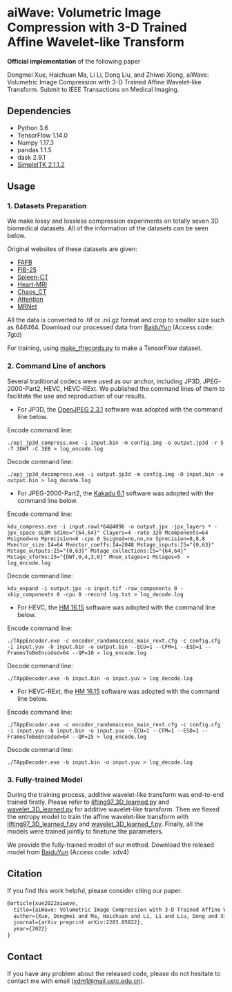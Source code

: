 # aiWave: Volumetric Image Compression with 3-D Trained Affine Wavelet-like Transform


**Official implementation** of the following paper

Dongmei Xue, Haichuan Ma, Li Li, Dong Liu, and Zhiwei Xiong, aiWave: Volumetric Image Compression with 3-D Trained Affine Wavelet-like Transform. Submit to IEEE Transactions on Medical Imaging.



## Dependencies

- Python 3.6 
- TensorFlow 1.14.0
- Numpy 1.17.3
- pandas 1.1.5
- dask 2.9.1
- [SimpleITK 2.1.1.2](https://pypi.org/project/SimpleITK/) 



## Usage

### 1. Datasets Preparation

We make lossy and lossless compression experiments on totally seven 3D biomedical datasets. All of the information of the datasets can be seen below.

Original websites of these datasets are given:
- [FAFB](https://temca2data.org/)
- [FIB-25](https://bio-protocol.org/prep657)
- [Spleen-CT](http://medicaldecathlon.com/)
- [Heart-MRI](http://medicaldecathlon.com/)
- [Chaos_CT](https://zenodo.org/record/3431873#.YpgoF-hBybh)
- [Attention](https://www.fil.ion.ucl.ac.uk/spm/data/attention/)
- [MRNet](https://stanfordmlgroup.github.io/competitions/mrnet/)

All the data is converted to .tif or .nii.gz format and crop to smaller size such as 64*64*64. Download our processed data from [BaiduYun](https://pan.baidu.com/s/1fjuJmnSrjWQBzVBXjoO_EA) (Access code: 7gtd)

For training, using [make_tfrecords.py](https://github.com/xdmustc/aiWave/blob/main/make_tfrecords.py) to make a TensorFlow dataset.


### 2. Command Line of anchors

Several traditional codecs were used as our anchor, including JP3D, JPEG-2000-Part2, HEVC, HEVC-RExt. We published the command lines of them to facilitate the use and reproduction of our results.

- For JP3D, the [OpenJPEG 2.3.1](http://www.openjpeg.org/2019/04/02/OpenJPEG-2.3.1-released) software was adopted with the command line below.

Encode command line:
```shell
./opj_jp3d_compress.exe -i input.bin -m config.img -o output.jp3d -r 5 -T 3DWT -C 3EB > log_encode.log
```
Decode command line:
```shell
./opj_jp3d_decompress.exe -i output.jp3d -m config.img -O input.bin -o output.bin > log_decode.log
```


- For JPEG-2000-Part2, the [Kakadu 6.1](https://kakadusoftware.com/) software was adopted with the command line below.

Encode command line:
```shell
kdu_compress.exe -i input.rawl*64@4096 -o output.jpx -jpx_layers * -jpx_space sLUM Sdims="{64,64}" Clayers=4 -rate 320 Mcomponents=64 Msigned=no Mprecision=8 -cpu 0 Ssigned=no,no,no Sprecision=8,8,8 Mvector_size:I4=64 Mvector_coeffs:I4=2048 Mstage_inputs:I5="{0,63}" Mstage_outputs:I5="{0,63}" Mstage_collections:I5="{64,64}" Mstage_xforms:I5="{DWT,0,4,3,0}" Mnum_stages=1 Mstages=5  > log_encode.log
```
Decode command line:
```shell
kdu_expand -i output.jpx -o input.tif -raw_components 0 -skip_components 0 -cpu 0 -record log.txt > log_decode.log 
```


- For HEVC, the [HM 16.15](https://vcgit.hhi.fraunhofer.de/jvet/HM/-/tree/HM-16.15) software was adopted with the command line below.

Encode command line:
```shell
./TAppEncoder.exe -c encoder_randomaccess_main_rext.cfg -c config.cfg -i input.yuv -b input.bin -o output.bin --ECU=1 --CFM=1 --ESD=1 --FramesToBeEncoded=64 --QP=10 > log_encode.log 
```
Decode command line:
```shell
./TAppDecoder.exe -b input.bin -o input.yuv > log_decode.log 
```


- For HEVC-RExt, the [HM 16.15](https://vcgit.hhi.fraunhofer.de/jvet/HM/-/tree/HM-16.15) software was adopted with the command line below.

Encode command line:
```shell
./TAppEncoder.exe -c encoder_randomaccess_main_rext.cfg -c config.cfg -i input.yuv -b input.bin -o input.yuv --ECU=1 --CFM=1 --ESD=1 --FramesToBeEncoded=64 --QP=25 > log_encode.log
```
Decode command line:
```shell
./TAppDecoder.exe -b input.bin -o input.yuv > log_decode.log 
```


### 3. Fully-trained Model

During the training process, additive wavelet-like transform was end-to-end trained firstly. Please refer to [lifting97_3D_learned.py](https://github.com/xdmustc/aiWave/blob/main/lifting97_3D_learned.py) and [wavelet_3D_learned.py](https://github.com/xdmustc/aiWave/blob/main/wavelet_3D_learned.py) for additive wavelet-like transform. Then we fiexed the entropy model to train the affine wavelet-like transform with [lifting97_3D_learned_f.py](https://github.com/xdmustc/aiWave/blob/main/lifting97_3D_learned_f.py) and [wavelet_3D_learned_f.py](https://github.com/xdmustc/aiWave/blob/main/wavelet_3D_learned_f.py). Finally, all the models were trained jointly to finetune the parameters.

We provide the fully-trained model of our method. Download the releaed model from [BaiduYun](https://pan.baidu.com/s/11RWv8K3BDWcw_S5O1MyPxA) (Access code: xdv4)



## Citation

If you find this work helpful, please consider citing our paper.

```latex
@article{xue2022aiwave,
  title={aiWave: Volumetric Image Compression with 3-D Trained Affine Wavelet-like Transform},
  author={Xue, Dongmei and Ma, Haichuan and Li, Li and Liu, Dong and Xiong, Zhiwei},
  journal={arXiv preprint arXiv:2203.05822},
  year={2022}
}
```

## Contact

If you have any problem about the released code, please do not hesitate to contact me with email (xdm1@mail.ustc.edu.cn).
